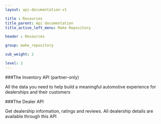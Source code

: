 ```yaml
---
layout: api-documentation-v1

title : Resources
title_parent: Api documentation
title_active_left_menu: Make Repository

header : Resources

group: make_repository

sub_weight: 2

level: 2
---
```



###The Inventory API (partner-only)

All the data you need to help build a meaningful automotive experience for dealerships and their customers

###The Dealer API

Get dealership information, ratings and reviews. All dealership details are available through this API